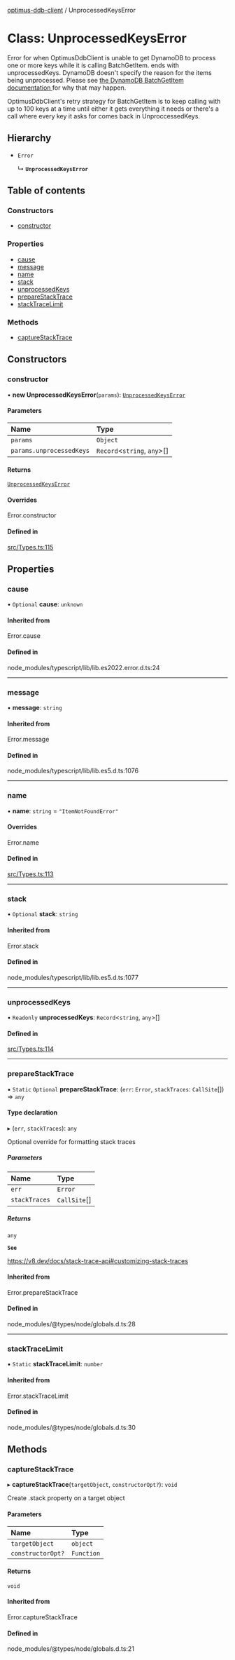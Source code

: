 [optimus-ddb-client](../index.md) / UnprocessedKeysError

# Class: UnprocessedKeysError

Error for when OptimusDdbClient is unable to get DynamoDB to process one or more
keys while it is calling BatchGetItem. ends with unprocessedKeys. DynamoDB doesn't
specify the reason for the items being unprocessed. Please see [the DynamoDB BatchGetItem documentation
](https://docs.aws.amazon.com/amazondynamodb/latest/APIReference/API_BatchGetItem.html) for why
that may happen.

OptimusDdbClient's retry strategy for BatchGetItem is to keep calling with up to 100 keys
at a time until either it gets everything it needs or there's a call where every key
it asks for comes back in UnproccessedKeys.

## Hierarchy

- `Error`

  ↳ **`UnprocessedKeysError`**

## Table of contents

### Constructors

- [constructor](UnprocessedKeysError.md#constructor)

### Properties

- [cause](UnprocessedKeysError.md#cause)
- [message](UnprocessedKeysError.md#message)
- [name](UnprocessedKeysError.md#name)
- [stack](UnprocessedKeysError.md#stack)
- [unprocessedKeys](UnprocessedKeysError.md#unprocessedkeys)
- [prepareStackTrace](UnprocessedKeysError.md#preparestacktrace)
- [stackTraceLimit](UnprocessedKeysError.md#stacktracelimit)

### Methods

- [captureStackTrace](UnprocessedKeysError.md#capturestacktrace)

## Constructors

### constructor

• **new UnprocessedKeysError**(`params`): [`UnprocessedKeysError`](UnprocessedKeysError.md)

#### Parameters

| Name | Type |
| :------ | :------ |
| `params` | `Object` |
| `params.unprocessedKeys` | `Record`\<`string`, `any`\>[] |

#### Returns

[`UnprocessedKeysError`](UnprocessedKeysError.md)

#### Overrides

Error.constructor

#### Defined in

[src/Types.ts:115](https://github.com/paulbarmstrong/optimus-ddb-client/blob/main/src/Types.ts#L115)

## Properties

### cause

• `Optional` **cause**: `unknown`

#### Inherited from

Error.cause

#### Defined in

node_modules/typescript/lib/lib.es2022.error.d.ts:24

___

### message

• **message**: `string`

#### Inherited from

Error.message

#### Defined in

node_modules/typescript/lib/lib.es5.d.ts:1076

___

### name

• **name**: `string` = `"ItemNotFoundError"`

#### Overrides

Error.name

#### Defined in

[src/Types.ts:113](https://github.com/paulbarmstrong/optimus-ddb-client/blob/main/src/Types.ts#L113)

___

### stack

• `Optional` **stack**: `string`

#### Inherited from

Error.stack

#### Defined in

node_modules/typescript/lib/lib.es5.d.ts:1077

___

### unprocessedKeys

• `Readonly` **unprocessedKeys**: `Record`\<`string`, `any`\>[]

#### Defined in

[src/Types.ts:114](https://github.com/paulbarmstrong/optimus-ddb-client/blob/main/src/Types.ts#L114)

___

### prepareStackTrace

▪ `Static` `Optional` **prepareStackTrace**: (`err`: `Error`, `stackTraces`: `CallSite`[]) => `any`

#### Type declaration

▸ (`err`, `stackTraces`): `any`

Optional override for formatting stack traces

##### Parameters

| Name | Type |
| :------ | :------ |
| `err` | `Error` |
| `stackTraces` | `CallSite`[] |

##### Returns

`any`

**`See`**

https://v8.dev/docs/stack-trace-api#customizing-stack-traces

#### Inherited from

Error.prepareStackTrace

#### Defined in

node_modules/@types/node/globals.d.ts:28

___

### stackTraceLimit

▪ `Static` **stackTraceLimit**: `number`

#### Inherited from

Error.stackTraceLimit

#### Defined in

node_modules/@types/node/globals.d.ts:30

## Methods

### captureStackTrace

▸ **captureStackTrace**(`targetObject`, `constructorOpt?`): `void`

Create .stack property on a target object

#### Parameters

| Name | Type |
| :------ | :------ |
| `targetObject` | `object` |
| `constructorOpt?` | `Function` |

#### Returns

`void`

#### Inherited from

Error.captureStackTrace

#### Defined in

node_modules/@types/node/globals.d.ts:21
